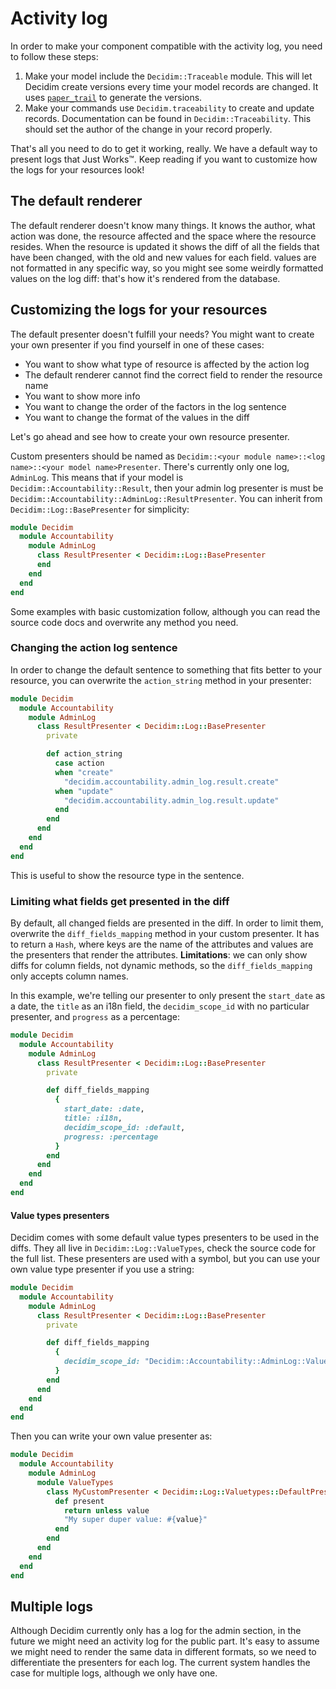 # Activity log

In order to make your component compatible with the activity log, you need to follow these steps:

1. Make your model include the `Decidim::Traceable` module. This will let Decidim create versions every time your model records are changed. It uses [`paper_trail`](https://github.com/airblade/paper_trail) to generate the versions.
2. Make your commands use `Decidim.traceability` to create and update records. Documentation can be found in `Decidim::Traceability`. This should set the author of the change in your record properly.

That's all you need to do to get it working, really. We have a default way to present logs that Just Works™. Keep reading if you want to customize how the logs for your resources look!

## The default renderer

The default renderer doesn't know many things. It knows the author, what action was done, the resource affected and the space where the resource resides. When the resource is updated it shows the diff of all the fields that have been changed, with the old and new values for each field. values are not formatted in any specific way, so you might see some weirdly formatted values on the log diff: that's how it's rendered from the database.

## Customizing the logs for your resources

 The default presenter doesn't fulfill your needs? You might want to create your own presenter if you find yourself in one of these cases:

- You want to show what type of resource is affected by the action log
- The default renderer cannot find the correct field to render the resource name
- You want to show more info
- You want to change the order of the factors in the log sentence
- You want to change the format of the values in the diff

Let's go ahead and see how to create your own resource presenter.

Custom presenters should be named as `Decidim::<your module name>::<log name>::<your model name>Presenter`. There's currently only one log, `AdminLog`. This means that if your model is `Decidim::Accountability::Result`, then your admin log presenter is must be `Decidim::Accountability::AdminLog::ResultPresenter`. You can inherit from `Decidim::Log::BasePresenter` for simplicity:

```ruby
module Decidim
  module Accountability
    module AdminLog
      class ResultPresenter < Decidim::Log::BasePresenter
      end
    end
  end
end
```

Some examples with basic customization follow, although you can read the source code docs and overwrite any method you need.

### Changing the action log sentence

In order to change the default sentence to something that fits better to your resource, you can overwrite the `action_string` method in your presenter:

```ruby
module Decidim
  module Accountability
    module AdminLog
      class ResultPresenter < Decidim::Log::BasePresenter
        private

        def action_string
          case action
          when "create"
            "decidim.accountability.admin_log.result.create"
          when "update"
            "decidim.accountability.admin_log.result.update"
          end
        end
      end
    end
  end
end
```

This is useful to show the resource type in the sentence.

### Limiting what fields get presented in the diff

By default, all changed fields are presented in the diff. In order to limit them, overwrite the `diff_fields_mapping` method in your custom presenter. It has to return a `Hash`, where keys are the name of the attributes and values are the presenters that render the attributes. **Limitations**: we can only show diffs for column fields, not dynamic methods, so the `diff_fields_mapping` only accepts column names.

In this example, we're telling our presenter to only present the `start_date` as a date, the `title` as an i18n field, the `decidim_scope_id` with no particular presenter, and `progress` as a percentage:

```ruby
module Decidim
  module Accountability
    module AdminLog
      class ResultPresenter < Decidim::Log::BasePresenter
        private

        def diff_fields_mapping
          {
            start_date: :date,
            title: :i18n,
            decidim_scope_id: :default,
            progress: :percentage
          }
        end
      end
    end
  end
end
```

#### Value types presenters

Decidim comes with some default value types presenters to be used in the diffs. They all live in `Decidim::Log::ValueTypes`, check the source code for the full list. These presenters are used with a symbol, but you can use your own value type presenter if you use a string:

```ruby
module Decidim
  module Accountability
    module AdminLog
      class ResultPresenter < Decidim::Log::BasePresenter
        private

        def diff_fields_mapping
          {
            decidim_scope_id: "Decidim::Accountability::AdminLog::ValueTypes::MyCustomPresenter",
          }
        end
      end
    end
  end
end
```

Then you can write your own value presenter as:

```ruby
module Decidim
  module Accountability
    module AdminLog
      module ValueTypes
        class MyCustomPresenter < Decidim::Log::Valuetypes::DefaultPresenter
          def present
            return unless value
            "My super duper value: #{value}"
          end
        end
      end
    end
  end
end
```

## Multiple logs
Although Decidim currently only has a log for the admin section, in the future we might need an activity log for the public part. It's easy to assume we might need to render the same data in different formats, so we need to differentiate the presenters for each log. The current system handles the case for multiple logs, although we only have one.